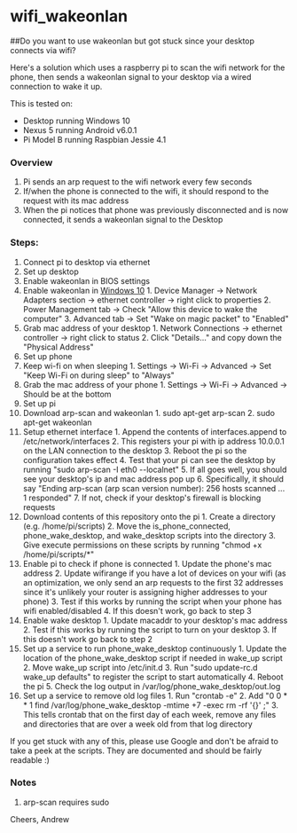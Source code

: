 # wifi_wakeonlan

##Do you want to use wakeonlan but got stuck since your desktop connects via wifi?

Here's a solution which uses a raspberry pi to scan the wifi network for the phone, then sends a wakeonlan signal to your desktop via a wired connection to wake it up.

This is tested on:
* Desktop running Windows 10
* Nexus 5 running Android v6.0.1
* Pi Model B running Raspbian Jessie 4.1

### Overview
1. Pi sends an arp request to the wifi network every few seconds
2. If/when the phone is connected to the wifi, it should respond to the request with its mac address
3. When the pi notices that phone was previously disconnected and is now connected, it sends a wakeonlan signal to the Desktop

### Steps:
1. Connect pi to desktop via ethernet
2. Set up desktop
  1. Enable wakeonlan in BIOS settings
  2. Enable wakeonlan in [Windows 10](http://www.groovypost.com/howto/enable-wake-on-lan-windows-10/)
    1. Device Manager -> Network Adapters section -> ethernet controller -> right click to properties
    2. Power Management tab -> Check "Allow this device to wake the computer"
    3. Advanced tab -> Set "Wake on magic packet" to "Enabled"
  3. Grab mac address of your desktop
    1. Network Connections -> ethernet controller -> right click to status
    2. Click "Details..." and copy down the "Physical Address"
3. Set up phone
  1. Keep wi-fi on when sleeping
    1. Settings -> Wi-Fi -> Advanced -> Set "Keep Wi-Fi on during sleep" to "Always"
  2. Grab the mac address of your phone
    1. Settings -> Wi-Fi -> Advanced -> Should be at the bottom
4. Set up pi
  1. Download arp-scan and wakeonlan
    1. sudo apt-get arp-scan
    2. sudo apt-get wakeonlan
  2. Setup ethernet interface
    1. Append the contents of interfaces.append to /etc/network/interfaces
    2. This registers your pi with ip address 10.0.0.1 on the LAN connection to the desktop
    3. Reboot the pi so the configuration takes effect
    4. Test that your pi can see the desktop by running "sudo arp-scan -I eth0 --localnet"
    5. If all goes well, you should see your desktop's ip and mac address pop up
    6. Specifically, it should say "Ending arp-scan (arp scan version number): 256 hosts scanned ... 1 responded"
    7. If not, check if your desktop's firewall is blocking requests
  3. Download contents of this repository onto the pi
    1. Create a directory (e.g. /home/pi/scripts)
    2. Move the is_phone_connected, phone_wake_desktop, and wake_desktop scripts into the directory
    3. Give execute permissions on these scripts by running "chmod +x /home/pi/scripts/*"
  4. Enable pi to check if phone is connected
    1. Update the phone's mac address
    2. Update wifirange if you have a lot of devices on your wifi (as an optimization, we only send an arp requests to the first 32 addresses since it's unlikely your router is assigning higher addresses to your phone)
    3. Test if this works by running the script when your phone has wifi enabled/disabled
    4. If this doesn't work, go back to step 3
  5. Enable wake desktop
    1. Update macaddr to your desktop's mac address
    2. Test if this works by running the script to turn on your desktop
    3. If this doesn't work go back to step 2
  6. Set up a service to run phone_wake_desktop continuously
    1. Update the location of the phone_wake_desktop script if needed in wake_up script
    2. Move wake_up script into /etc/init.d
    3. Run "sudo update-rc.d wake_up defaults" to register the script to start automatically
    4. Reboot the pi
    5. Check the log output in /var/log/phone_wake_desktop/out.log
  7. Set up a service to remove old log files
    1. Run "crontab -e"
    2. Add "0 0 * * 1 find /var/log/phone_wake_desktop -mtime +7 -exec rm -rf '{}' \;"
    3. This tells crontab that on the first day of each week, remove any files and directories that are over a week old from that log directory

If you get stuck with any of this, please use Google and don't be afraid to take a peek at the scripts.  They are documented and should be fairly readable :)

### Notes
1. arp-scan requires sudo

Cheers,
Andrew
